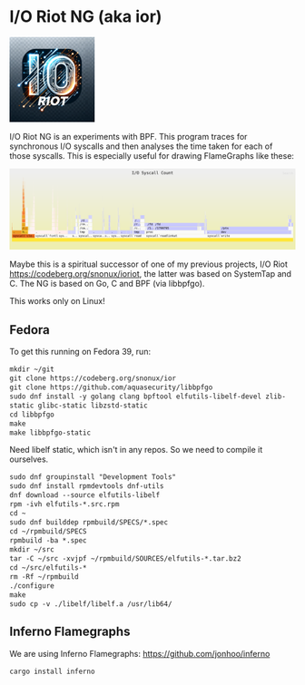 # I/O Riot NG (aka ior)

<img src=assets/ior-small.png />

I/O Riot NG is an experiments with BPF. This program traces for synchronous I/O syscalls and then analyses the time taken for each of those syscalls. This is especially useful for drawing FlameGraphs like these:

<img src=assets/ior-by-count-flamegraph.svg />

Maybe this is a spiritual successor of one of my previous projects, I/O Riot https://codeberg.org/snonux/ioriot, the latter was based on SystemTap and C. The NG is based on Go, C and BPF (via libbpfgo).

This works only on Linux!

## Fedora

To get this running on Fedora 39, run:

```shell
mkdir ~/git
git clone https://codeberg.org/snonux/ior
git clone https://github.com/aquasecurity/libbpfgo
sudo dnf install -y golang clang bpftool elfutils-libelf-devel zlib-static glibc-static libzstd-static
cd libbpfgo
make
make libbpfgo-static
```

Need libelf static, which isn't in any repos. So we need to compile it ourselves.

```
sudo dnf groupinstall "Development Tools"
sudo dnf install rpmdevtools dnf-utils
dnf download --source elfutils-libelf
rpm -ivh elfutils-*.src.rpm
cd ~
sudo dnf builddep rpmbuild/SPECS/*.spec
cd ~/rpmbuild/SPECS
rpmbuild -ba *.spec
mkdir ~/src
tar -C ~/src -xvjpf ~/rpmbuild/SOURCES/elfutils-*.tar.bz2
cd ~/src/elfutils-*
rm -Rf ~/rpmbuild
./configure
make
sudo cp -v ./libelf/libelf.a /usr/lib64/
```

## Inferno Flamegraphs

We are using Inferno Flamegraphs:  https://github.com/jonhoo/inferno

```sh
cargo install inferno
```


